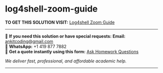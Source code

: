 # log4shell-zoom-guide
**TO GET THIS SOLUTION VISIT:** [Log4shell Zoom Guide](https://www.ankitcodinghub.com/product/log4shell-zoom-guide/)


---

📩 **If you need this solution or have special requests:** **Email:** ankitcoding@gmail.com  
📱 **WhatsApp:** +1 419 877 7882  
📄 **Get a quote instantly using this form:** [Ask Homework Questions](https://www.ankitcodinghub.com/services/ask-homework-questions/)

*We deliver fast, professional, and affordable academic help.*

---

<ul class="ultimate-downloadable-products-list" data-product-id="125917"></ul>
